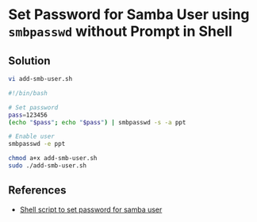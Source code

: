 # Set Password for Samba User using `smbpasswd` without Prompt in Shell

## Solution

```bash
vi add-smb-user.sh
```

```bash
#!/bin/bash

# Set password
pass=123456
(echo "$pass"; echo "$pass") | smbpasswd -s -a ppt

# Enable user
smbpasswd -e ppt
```

```bash
chmod a+x add-smb-user.sh
sudo ./add-smb-user.sh
```

## References
* [Shell script to set password for samba user](https://unix.stackexchange.com/questions/368729/shell-script-to-set-password-for-samba-user)

